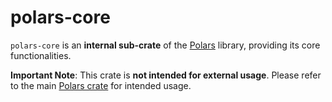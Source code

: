 # polars-core

`polars-core` is an **internal sub-crate** of the [Polars](https://crates.io/crates/polars) library,
providing its core functionalities.

**Important Note**: This crate is **not intended for external usage**. Please refer to the main
[Polars crate](https://crates.io/crates/polars) for intended usage.
